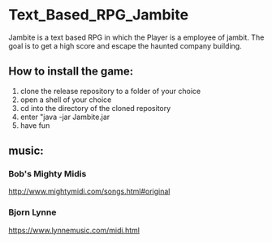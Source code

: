 # Text_Based_RPG_Jambite

Jambite is a text based RPG in which the Player is a employee of jambit. The goal is to get a high score 
and escape the haunted company building.

## How to install the game:

1. clone the release repository to a folder of your choice
2. open a shell of your choice
3. cd into the directory of the cloned repository
4. enter "java -jar Jambite.jar
5. have fun


























































## music:
    
### Bob's Mighty Midis

http://www.mightymidi.com/songs.html#original

### Bjorn Lynne

https://www.lynnemusic.com/midi.html

